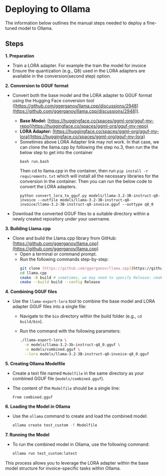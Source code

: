 
# Deploying to Ollama

The information below outlines the manual steps needed to deploy a fine-tuned model to Ollama.

## Steps

**1. Preparation**

* Train a LORA adapter. For example the train the model for invoice
* Ensure the quantization (e.g., Q8) used in the LORA adapters are available in the conversion(second step) option.

**2. Conversion to GGUF format**

* Convert both the base model and the LORA adapter to GGUF format using the Hugging Face conversion tool ([https://github.com/ggerganov/llama.cpp/discussions/2948](https://github.com/ggerganov/llama.cpp/discussions/2948)).
    * **Base Model:** [https://huggingface.co/spaces/ggml-org/gguf-my-repo](https://huggingface.co/spaces/ggml-org/gguf-my-repo)
    * **LORA Adapter:** [https://huggingface.co/spaces/ggml-org/gguf-my-lora](https://huggingface.co/spaces/ggml-org/gguf-my-lora)
    * Sometimes above LORA Adapter link may not work. In that case, we can clone the llama.cpp by following the step no.3,
        then run the the below step to get into the container
        ```
        bash run.bash
        ```
        Then cd to llama.cpp in the container, then run `pip install -r requirements.txt` which will install all the necessary libraries for the conversion in the container. Then you 
        can run the below code to convert the LORA adapters.
        ```
        python convert_lora_to_gguf.py models/llama-3.2-3B-instruct-q8-invoice --outfile models/llama-3.2-3B-instruct-q8-invoice/llama-3.2-3B-instruct-q8-invoice.gguf --outtype q8_0
        ```

* Download the converted GGUF files to a suitable directory within a newly created repository under your username.

**3. Building Llama.cpp**

* Clone and build the Llama.cpp library from GitHub: [https://github.com/ggerganov/llama.cpp](https://github.com/ggerganov/llama.cpp)
    * Open a terminal or command prompt.
    * Run the following commands step-by-step:
        ```bash
        git clone [https://github.com/ggerganov/llama.cpp](https://github.com/ggerganov/llama.cpp)
        cd llama.cpp
        cmake -B build # sometimes, we may need to specify Release: cmake -B build -DCMAKE_BUILD_TYPE=Release 
        cmake --build build --config Release
        ```

**4. Combining GGUF files**

* Use the `llama-export-lora` tool to combine the base model and LORA adapter GGUF files into a single file:
    * Navigate to the `bin` directory within the build folder (e.g., `cd build/bin`).
    * Run the command with the following parameters:

        ```bash
        ./llama-export-lora \
          -m models/llama-3.2-3b-instruct-q8_0.gguf \
          -o models/combined.gguf \
          --lora models/llama-3.2-3B-instruct-q8-invoice-q8_0.gguf
        ```

**5. Creating Ollama Modelfile**

* Create a text file named `Modelfile` in the same directory as your combined GGUF file (`models/combined.gguf`).
* The content of the `Modelfile` should be a single line:

    ```
    From combined.gguf
    ```

**6. Loading the Model in Ollama**

* Use the `ollama` command to create and load the combined model:

    ```bash
    ollama create test_custom -f Modelfile
    ```

**7. Running the Model**

* To run the combined model in Ollama, use the following command:

    ```bash
    ollama run test_custom:latest
    ```

This process allows you to leverage the LORA adapter within the base model structure for invoice-specific tasks within Ollama.


